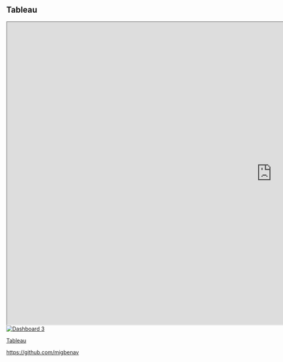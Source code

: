 ## Tableau

<iframe src="https://public.tableau.com/views/CMRSalesOpportunities/Dashboard3?:language=es-ES&:sid=&:redirect=auth&:display_count=n&:origin=viz_share_link:showVizHome=no&:embed=true"
 width="1400" height="800"></iframe>

<div class='tableauPlaceholder' id='viz1738014138438' style='position: relative'><noscript><a href='#'><img alt='Dashboard 3 ' src='https:&#47;&#47;public.tableau.com&#47;static&#47;images&#47;CM&#47;CMRSalesOpportunities&#47;Dashboard3&#47;1_rss.png' style='border: none' /></a></noscript><object class='tableauViz'  style='display:none;'><param name='host_url' value='https%3A%2F%2Fpublic.tableau.com%2F' /> <param name='embed_code_version' value='3' /> <param name='site_root' value='' /><param name='name' value='CMRSalesOpportunities&#47;Dashboard3' /><param name='tabs' value='no' /><param name='toolbar' value='yes' /><param name='static_image' value='https:&#47;&#47;public.tableau.com&#47;static&#47;images&#47;CM&#47;CMRSalesOpportunities&#47;Dashboard3&#47;1.png' /> <param name='animate_transition' value='yes' /><param name='display_static_image' value='yes' /><param name='display_spinner' value='yes' /><param name='display_overlay' value='yes' /><param name='display_count' value='yes' /><param name='language' value='es-ES' /></object></div>                <script type='text/javascript'>                    var divElement = document.getElementById('viz1738014138438');                    var vizElement = divElement.getElementsByTagName('object')[0];                    if ( divElement.offsetWidth > 800 ) { vizElement.style.width='1400px';vizElement.style.height='827px';} else if ( divElement.offsetWidth > 500 ) { vizElement.style.width='1400px';vizElement.style.height='827px';} else { vizElement.style.width='100%';vizElement.style.height='2027px';}                     var scriptElement = document.createElement('script');                    scriptElement.src = 'https://public.tableau.com/javascripts/api/viz_v1.js';                    vizElement.parentNode.insertBefore(scriptElement, vizElement);                </script>



[Tableau](https://public.tableau.com/views/CMRSalesOpportunities/Dashboard3?:language=es-ES&:sid=&:redirect=auth&:display_count=n&:origin=viz_share_link)

https://github.com/migbenav
